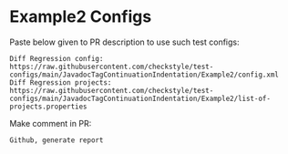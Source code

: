 # Example2 Configs
Paste below given to PR description to use such test configs:
```
Diff Regression config: https://raw.githubusercontent.com/checkstyle/test-configs/main/JavadocTagContinuationIndentation/Example2/config.xml
Diff Regression projects: https://raw.githubusercontent.com/checkstyle/test-configs/main/JavadocTagContinuationIndentation/Example2/list-of-projects.properties
```
Make comment in PR:
```
Github, generate report
```
